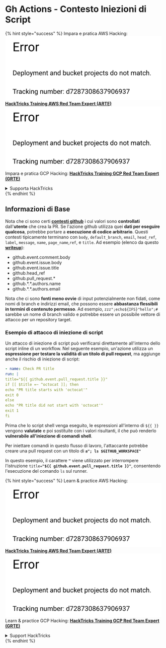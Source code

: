 # Gh Actions - Contesto Iniezioni di Script

{% hint style="success" %}
Impara e pratica AWS Hacking:<img src="../../../.gitbook/assets/image (1) (1).png" alt="" data-size="line">[**HackTricks Training AWS Red Team Expert (ARTE)**](https://training.hacktricks.xyz/courses/arte)<img src="../../../.gitbook/assets/image (1) (1).png" alt="" data-size="line">\
Impara e pratica GCP Hacking: <img src="../../../.gitbook/assets/image (2).png" alt="" data-size="line">[**HackTricks Training GCP Red Team Expert (GRTE)**<img src="../../../.gitbook/assets/image (2).png" alt="" data-size="line">](https://training.hacktricks.xyz/courses/grte)

<details>

<summary>Supporta HackTricks</summary>

* Controlla i [**piani di abbonamento**](https://github.com/sponsors/carlospolop)!
* **Unisciti al** 💬 [**gruppo Discord**](https://discord.gg/hRep4RUj7f) o al [**gruppo telegram**](https://t.me/peass) o **seguici** su **Twitter** 🐦 [**@hacktricks\_live**](https://twitter.com/hacktricks\_live)**.**
* **Condividi trucchi di hacking inviando PR ai** [**HackTricks**](https://github.com/carlospolop/hacktricks) e [**HackTricks Cloud**](https://github.com/carlospolop/hacktricks-cloud) repos di github.

</details>
{% endhint %}

## Informazioni di Base

Nota che ci sono certi [**contesti github**](https://docs.github.com/en/actions/reference/context-and-expression-syntax-for-github-actions#github-context) i cui valori sono **controllati** dall'**utente** che crea la PR. Se l'azione github utilizza quei **dati per eseguire qualcosa**, potrebbe portare a **esecuzione di codice arbitrario**. Questi contesti tipicamente terminano con `body`, `default_branch`, `email`, `head_ref`, `label`, `message`, `name`, `page_name`,`ref`, e `title`. Ad esempio (elenco da questo [**writeup**](https://medium.com/tinder/exploiting-github-actions-on-open-source-projects-5d93936d189f)):

* github.event.comment.body
* github.event.issue.body
* github.event.issue.title
* github.head\_ref
* github.pull\_request.\*
* github.\*.\*.authors.name
* github.\*.\*.authors.email

Nota che ci sono **fonti meno ovvie** di input potenzialmente non fidati, come nomi di branch e indirizzi email, che possono essere **abbastanza flessibili in termini di contenuto permesso**. Ad esempio, `zzz";echo${IFS}"hello";#` sarebbe un nome di branch valido e potrebbe essere un possibile vettore di attacco per un repository target.

### Esempio di attacco di iniezione di script <a href="#example-of-a-script-injection-attack" id="example-of-a-script-injection-attack"></a>

Un attacco di iniezione di script può verificarsi direttamente all'interno dello script inline di un workflow. Nel seguente esempio, un'azione utilizza un **espressione per testare la validità di un titolo di pull request**, ma aggiunge anche il rischio di iniezione di script:
```yaml
- name: Check PR title
run: |
title="${{ github.event.pull_request.title }}"
if [[ $title =~ ^octocat ]]; then
echo "PR title starts with 'octocat'"
exit 0
else
echo "PR title did not start with 'octocat'"
exit 1
fi
```
Prima che lo script shell venga eseguito, le espressioni all'interno di `${{ }}` vengono **valutate** e poi sostituite con i valori risultanti, il che può renderlo **vulnerabile all'iniezione di comandi shell**.

Per iniettare comandi in questo flusso di lavoro, l'attaccante potrebbe creare una pull request con un titolo di **`a"; ls $GITHUB_WORKSPACE"`**

In questo esempio, il carattere **`"`** viene utilizzato per interrompere l'istruzione `title=`**`"${{ github.event.pull_request.title }}"`**, consentendo l'esecuzione del comando `ls` sul runner.

{% hint style="success" %}
Learn & practice AWS Hacking:<img src="../../../.gitbook/assets/image (1) (1).png" alt="" data-size="line">[**HackTricks Training AWS Red Team Expert (ARTE)**](https://training.hacktricks.xyz/courses/arte)<img src="../../../.gitbook/assets/image (1) (1).png" alt="" data-size="line">\
Learn & practice GCP Hacking: <img src="../../../.gitbook/assets/image (2).png" alt="" data-size="line">[**HackTricks Training GCP Red Team Expert (GRTE)**<img src="../../../.gitbook/assets/image (2).png" alt="" data-size="line">](https://training.hacktricks.xyz/courses/grte)

<details>

<summary>Support HackTricks</summary>

* Check the [**subscription plans**](https://github.com/sponsors/carlospolop)!
* **Join the** 💬 [**Discord group**](https://discord.gg/hRep4RUj7f) or the [**telegram group**](https://t.me/peass) or **follow** us on **Twitter** 🐦 [**@hacktricks\_live**](https://twitter.com/hacktricks\_live)**.**
* **Share hacking tricks by submitting PRs to the** [**HackTricks**](https://github.com/carlospolop/hacktricks) and [**HackTricks Cloud**](https://github.com/carlospolop/hacktricks-cloud) github repos.

</details>
{% endhint %}

